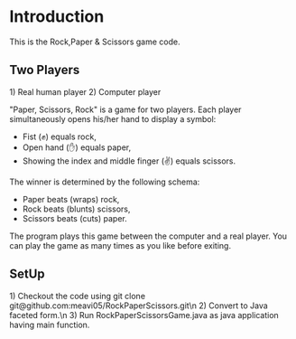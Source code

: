 
<h1>Introduction</h1>
This is the Rock,Paper & Scissors game code. 

<h2>Two Players</h2>
1) Real human player
2) Computer player

"Paper, Scissors, Rock" is a game for two players. Each player simultaneously opens his/her hand to display a symbol: 

- Fist (&#9994;) equals rock,
- Open hand (&#9995;) equals paper,
- Showing the index and middle finger (&#9996;) equals scissors.

The winner is determined by the following schema: 

- Paper beats (wraps) rock, 
- Rock beats (blunts) scissors, 
- Scissors beats (cuts) paper. 

The program plays this game between the computer and a real player. You can play the game as many times as you like before exiting.

<h2>SetUp</h2>
1) Checkout the code using
   git clone git@github.com:meavi05/RockPaperScissors.git\n
2) Convert to Java faceted form.\n
3) Run RockPaperScissorsGame.java as java application having main function.
